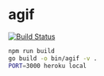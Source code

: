 agif
========

[![Build Status](https://travis-ci.org/aaharu/agif.png?branch=master)](https://travis-ci.org/aaharu/agif)

```bash
npm run build
go build -o bin/agif -v .
PORT=3000 heroku local
```
